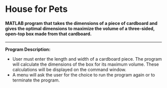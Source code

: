 # House for Pets
#### MATLAB program that takes the dimensions of a piece of cardboard and gives the optimal dimensions to maximize the volume of a three-sided, open-top box made from that cardboard.
***

**Program Description:**
* User must enter the length and width of a cardboard piece. The program will calculate the dimensions of the box for its maximum volume. These calculations will be displayed on the command window.
* A menu will ask the user for the choice to run the program again or to terminate the program.
